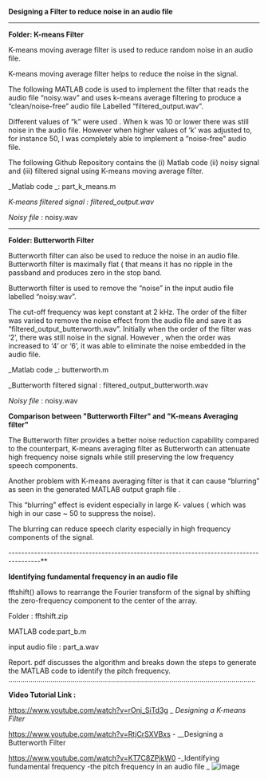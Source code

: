 **Designing a Filter to reduce noise in an audio file**

----------------------------------------------------------

**Folder: K-means Filter**

K-means moving average filter is used to reduce random noise in an audio file. 

K-means moving average filter helps to reduce the noise in the signal. 

The following MATLAB code is used to implement the filter that reads the audio file “noisy.wav” and uses k-means average filtering to produce a “clean/noise-free” audio file 
Labelled “filtered_output.wav”. 

Different values of “k” were used . When k was 10 or lower there was still noise in the audio file. However when higher values of ‘k’ was adjusted to, for instance 50, I was completely able to implement a “noise-free" audio file. 


The following Github Repository contains the (i) Matlab code (ii) noisy signal and (iii) filtered signal using K-means moving average filter. 

_Matlab code _: part_k_means.m

_K-means filtered signal : filtered_output.wav_

_Noisy file_ : noisy.wav

----------------------------------------------------------------------
**Folder: Butterworth Filter**

Butterworth filter can also be used to reduce the noise in an audio file. Butterworth filter is maximally flat ( that means it has no ripple 
in the passband and produces zero in the stop band. 

Butterworth filter is used to remove the “noise” in the input audio file labelled “noisy.wav”. 

The cut-off frequency was kept constant at 2 kHz. The order of the filter was varied to remove the noise effect from the audio file and save it as “filtered_output_butterworth.wav”. Initially when the order of the filter was ‘2’, there was still noise in the signal. However , when the order was increased to ‘4’ or ‘6’, it was able to eliminate the noise embedded in the audio file. 


_Matlab code _: butterworth.m

_Butterworth filtered signal : filtered_output_butterworth.wav 

_Noisy file_ : noisy.wav


**Comparison between "Butterworth Filter" and "K-means Averaging filter"**

The Butterworth filter provides a better noise reduction capability compared to the counterpart, K-means averaging filter  as Butterworth can attenuate high frequency noise signals while still preserving the low frequency speech components. 

Another problem with K-means averaging filter is that it can cause “blurring” as seen in the generated MATLAB output graph file . 

This “blurring” effect is evident especially in large K- values ( which was high in our case ~ 50 to suppress the noise). 

The blurring can reduce speech clarity especially in high frequency components of the signal. 

----------------------------------------------------------------------------------------**

**Identifying fundamental frequency in an audio file**


fftshift() allows to rearrange the Fourier transform of the signal by shifting the zero-frequency component to the center of the array. 

Folder : fftshift.zip 

MATLAB code:part_b.m

input audio file : part_a.wav 

Report. pdf discusses the algorithm and breaks down the steps to generate the MATLAB code to identify the pitch frequency. 
...........................................................................................................................

**Video Tutorial Link :**

https://www.youtube.com/watch?v=rOnj_SiTd3g   _ _Designing a K-means Filter_

https://www.youtube.com/watch?v=RtjCrSXVBxs   - __Designing a Butterworth Filter

https://www.youtube.com/watch?v=KT7C8ZPjkW0   -_Identifying fundamental frequency -the pitch frequency in an audio file 
_
![image](https://github.com/Shadeeb-Hossain/Digital-Signal-Processing/assets/154857980/331bfc15-cb92-4b54-82f2-376dc31eaf00)


